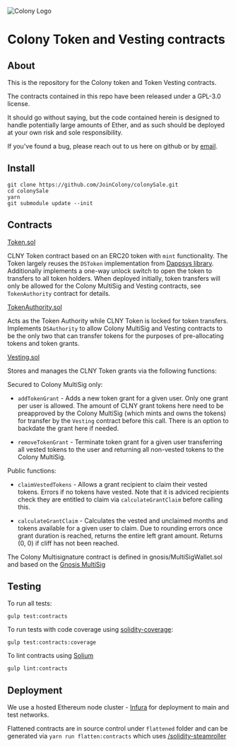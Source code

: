 ![Colony Logo](https://user-images.githubusercontent.com/9886144/31672259-f9586cc4-b353-11e7-97fd-486069cbd256.png)

# Colony Token and Vesting contracts

## About

This is the repository for the Colony token and Token Vesting contracts.

The contracts contained in this repo have been released under a GPL-3.0 license. 

It should go without saying, but the code contained herein is designed to handle potentially large amounts of Ether, and as such should be deployed at your own risk and sole responsibility.  

If you've found a bug, please reach out to us here on github or by [email](mailto:hello@colony.io).

## Install

```
git clone https://github.com/JoinColony/colonySale.git
cd colonySale
yarn
git submodule update --init
```

## Contracts

[Token.sol](./contracts/Token.sol)

CLNY Token contract based on an ERC20 token with `mint` functionality. The Token largely reuses the `DSToken` implementation from [Dappsys library](https://github.com/dapphub/dappsys). Additionally implements a one-way unlock switch to open the token to transfers to all token holders. When deployed initially, token transfers will only be allowed for the Colony MultiSig and Vesting contracts, see `TokenAuthority` contract for details. 

[TokenAuthority.sol](./contracts/TokenAuthority.sol)

Acts as the Token Authority while CLNY Token is locked for token transfers. Implements `DSAuthority` to allow Colony MultiSig and Vesting contracts to be the only two that can transfer tokens for the purposes of pre-allocating tokens and token grants.

[Vesting.sol](./contracts/Vesting.sol) 

Stores and manages the CLNY Token grants via the following functions:

Secured to Colony MultiSig only:
* `addTokenGrant` - Adds a new token grant for a given user. Only one grant per user is allowed. The amount of CLNY grant tokens here need to be preapproved by the Colony MultiSig (which mints and owns the tokens) for transfer by the `Vesting` contract before this call. There is an option to backdate the grant here if needed.

* `removeTokenGrant` - Terminate token grant for a given user transferring all vested tokens to the user and returning all non-vested tokens to the Colony MultiSig.

Public functions:
* `claimVestedTokens` - Allows a grant recipient to claim their vested tokens. Errors if no tokens have vested. Note that it is adviced recipients check they are entitled to claim via `calculateGrantClaim` before calling this.

* `calculateGrantClaim` - Calculates the vested and unclaimed months and tokens available for a given user to claim. Due to rounding errors once grant duration is reached, returns the entire left grant amount. Returns (0, 0) if cliff has not been reached.

The Colony Multisignature contract is defined in gnosis/MultiSigWallet.sol and based on the [Gnosis MultiSig](https://github.com/gnosis/MultiSigWallet)

## Testing

To run all tests:
```
gulp test:contracts
```
To run tests with code coverage using [solidity-coverage](https://github.com/sc-forks/solidity-coverage):
```
gulp test:contracts:coverage
```
To lint contracts using [Solium](https://github.com/duaraghav8/Solium)
```
gulp lint:contracts
```

## Deployment

We use a hosted Ethereum node cluster - [Infura](https://infura.io) for deployment to main and test networks.

Flattened contracts are in source control under `flattened` folder and can be generated via `yarn run flatten:contracts` which uses [/solidity-steamroller](https://github.com/JoinColony/solidity-steamroller)
